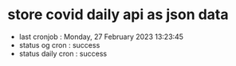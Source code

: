 # store covid daily api as json data

- last cronjob : Monday, 27 February 2023 13:23:45
- status og cron : success
- status daily cron : success
      
      